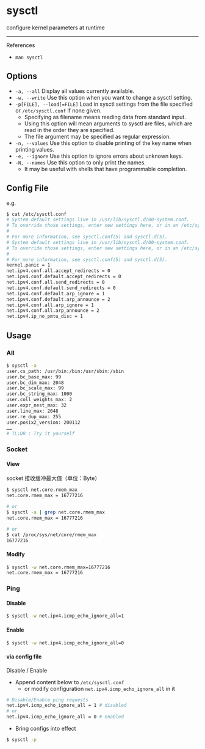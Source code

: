 # sysctl

configure kernel parameters at runtime

---

References

- `man sysctl`

## Options

- `-a, --all` Display all values currently available.
- `-w, --write` Use this option when you want to change a sysctl setting.
- `-p[FILE], --load[=FILE]` Load in sysctl settings from the file specified or `/etc/sysctl.conf` if none given.
    - Specifying as filename means reading data from standard input.
    - Using this option will mean arguments to sysctl are files, which are read in the order they are specified.
    - The file argument may be specified as regular expression.
- `-n, --values` Use this option to disable printing of the key name when printing values.
- `-e, --ignore` Use this option to ignore errors about unknown keys.
- `-N, --names` Use this option to only print the names.
    - It may be useful with shells that have programmable completion.

## Config File

e.g.

```bash
$ cat /etc/sysctl.conf
# System default settings live in /usr/lib/sysctl.d/00-system.conf.
# To override those settings, enter new settings here, or in an /etc/sysctl.d/<name>.conf file
#
# For more information, see sysctl.conf(5) and sysctl.d(5).
# System default settings live in /usr/lib/sysctl.d/00-system.conf.
# To override those settings, enter new settings here, or in an /etc/sysctl.d/<name>.conf file
#
# For more information, see sysctl.conf(5) and sysctl.d(5).
kernel.panic = 1
net.ipv4.conf.all.accept_redirects = 0
net.ipv4.conf.default.accept_redirects = 0
net.ipv4.conf.all.send_redirects = 0
net.ipv4.conf.default.send_redirects = 0
net.ipv4.conf.default.arp_ignore = 1
net.ipv4.conf.default.arp_announce = 2
net.ipv4.conf.all.arp_ignore = 1
net.ipv4.conf.all.arp_announce = 2
net.ipv4.ip_no_pmtu_disc = 1
```

## Usage

### All

```bash
$ sysctl -a
user.cs_path: /usr/bin:/bin:/usr/sbin:/sbin
user.bc_base_max: 99
user.bc_dim_max: 2048
user.bc_scale_max: 99
user.bc_string_max: 1000
user.coll_weights_max: 2
user.expr_nest_max: 32
user.line_max: 2048
user.re_dup_max: 255
user.posix2_version: 200112
……
# TL;DR : Try it yourself
```

### Socket

#### View

socket 接收缓冲最大值（单位：Byte）

```bash
$ sysctl net.core.rmem_max
net.core.rmem_max = 16777216

# or
$ sysctl -a | grep net.core.rmem_max
net.core.rmem_max = 16777216

# or
$ cat /proc/sys/net/core/rmem_max
16777216
```

#### Modify

```bash
$ sysctl -w net.core.rmem_max=16777216
net.core.rmem_max = 16777216
```

### Ping

#### Disable

```bash
$ sysctl -w net.ipv4.icmp_echo_ignore_all=1
```

#### Enable

```bash
$ sysctl -w net.ipv4.icmp_echo_ignore_all=0
```

#### via config file

Disable / Enable

- Append content below to `/etc/sysctl.conf`
    - or modify configuration `net.ipv4.icmp_echo_ignore_all` in it

```bash
# Disable/Enable ping requests
net.ipv4.icmp_echo_ignore_all = 1 # disabled
# or
net.ipv4.icmp_echo_ignore_all = 0 # enabled
```

- Bring configs into effect

```bash
$ sysctl -p
```
